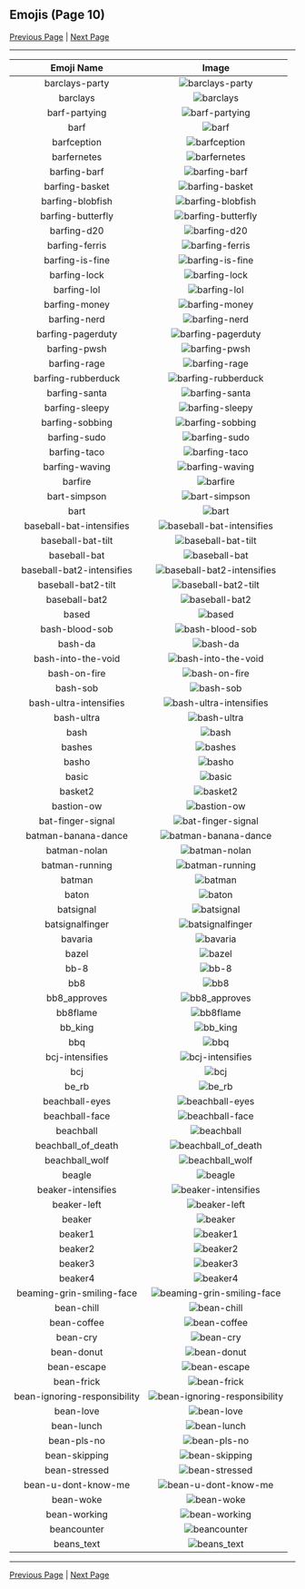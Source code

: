 
## Emojis (Page 10)

[Previous Page](/docs/hc/page-b-0009.md)
  | [Next Page](/docs/hc/page-b-0011.md)

<hr />

|Emoji Name|Image|
| :-: | :-: |
|barclays-party| ![barclays-party](/emojis/hc/barclays-party.gif)|
|barclays| ![barclays](/emojis/hc/barclays.png)|
|barf-partying| ![barf-partying](/emojis/hc/barf-partying.png)|
|barf| ![barf](/emojis/hc/barf.png)|
|barfception| ![barfception](/emojis/hc/barfception.png)|
|barfernetes| ![barfernetes](/emojis/hc/barfernetes.png)|
|barfing-barf| ![barfing-barf](/emojis/hc/barfing-barf.png)|
|barfing-basket| ![barfing-basket](/emojis/hc/barfing-basket.png)|
|barfing-blobfish| ![barfing-blobfish](/emojis/hc/barfing-blobfish.png)|
|barfing-butterfly| ![barfing-butterfly](/emojis/hc/barfing-butterfly.png)|
|barfing-d20| ![barfing-d20](/emojis/hc/barfing-d20.png)|
|barfing-ferris| ![barfing-ferris](/emojis/hc/barfing-ferris.png)|
|barfing-is-fine| ![barfing-is-fine](/emojis/hc/barfing-is-fine.png)|
|barfing-lock| ![barfing-lock](/emojis/hc/barfing-lock.png)|
|barfing-lol| ![barfing-lol](/emojis/hc/barfing-lol.png)|
|barfing-money| ![barfing-money](/emojis/hc/barfing-money.png)|
|barfing-nerd| ![barfing-nerd](/emojis/hc/barfing-nerd.png)|
|barfing-pagerduty| ![barfing-pagerduty](/emojis/hc/barfing-pagerduty.png)|
|barfing-pwsh| ![barfing-pwsh](/emojis/hc/barfing-pwsh.png)|
|barfing-rage| ![barfing-rage](/emojis/hc/barfing-rage.png)|
|barfing-rubberduck| ![barfing-rubberduck](/emojis/hc/barfing-rubberduck.png)|
|barfing-santa| ![barfing-santa](/emojis/hc/barfing-santa.png)|
|barfing-sleepy| ![barfing-sleepy](/emojis/hc/barfing-sleepy.png)|
|barfing-sobbing| ![barfing-sobbing](/emojis/hc/barfing-sobbing.png)|
|barfing-sudo| ![barfing-sudo](/emojis/hc/barfing-sudo.png)|
|barfing-taco| ![barfing-taco](/emojis/hc/barfing-taco.png)|
|barfing-waving| ![barfing-waving](/emojis/hc/barfing-waving.png)|
|barfire| ![barfire](/emojis/hc/barfire.png)|
|bart-simpson| ![bart-simpson](/emojis/hc/bart-simpson.png)|
|bart| ![bart](/emojis/hc/bart.gif)|
|baseball-bat-intensifies| ![baseball-bat-intensifies](/emojis/hc/baseball-bat-intensifies.gif)|
|baseball-bat-tilt| ![baseball-bat-tilt](/emojis/hc/baseball-bat-tilt.gif)|
|baseball-bat| ![baseball-bat](/emojis/hc/baseball-bat.png)|
|baseball-bat2-intensifies| ![baseball-bat2-intensifies](/emojis/hc/baseball-bat2-intensifies.gif)|
|baseball-bat2-tilt| ![baseball-bat2-tilt](/emojis/hc/baseball-bat2-tilt.gif)|
|baseball-bat2| ![baseball-bat2](/emojis/hc/baseball-bat2.png)|
|based| ![based](/emojis/hc/based.png)|
|bash-blood-sob| ![bash-blood-sob](/emojis/hc/bash-blood-sob.png)|
|bash-da| ![bash-da](/emojis/hc/bash-da.png)|
|bash-into-the-void| ![bash-into-the-void](/emojis/hc/bash-into-the-void.gif)|
|bash-on-fire| ![bash-on-fire](/emojis/hc/bash-on-fire.gif)|
|bash-sob| ![bash-sob](/emojis/hc/bash-sob.png)|
|bash-ultra-intensifies| ![bash-ultra-intensifies](/emojis/hc/bash-ultra-intensifies.gif)|
|bash-ultra| ![bash-ultra](/emojis/hc/bash-ultra.png)|
|bash| ![bash](/emojis/hc/bash.png)|
|bashes| ![bashes](/emojis/hc/bashes.gif)|
|basho| ![basho](/emojis/hc/basho.png)|
|basic| ![basic](/emojis/hc/basic.png)|
|basket2| ![basket2](/emojis/hc/basket2.png)|
|bastion-ow| ![bastion-ow](/emojis/hc/bastion-ow.png)|
|bat-finger-signal| ![bat-finger-signal](/emojis/hc/bat-finger-signal.png)|
|batman-banana-dance| ![batman-banana-dance](/emojis/hc/batman-banana-dance.gif)|
|batman-nolan| ![batman-nolan](/emojis/hc/batman-nolan.png)|
|batman-running| ![batman-running](/emojis/hc/batman-running.gif)|
|batman| ![batman](/emojis/hc/batman.png)|
|baton| ![baton](/emojis/hc/baton.png)|
|batsignal| ![batsignal](/emojis/hc/batsignal.jpg)|
|batsignalfinger| ![batsignalfinger](/emojis/hc/batsignalfinger.jpg)|
|bavaria| ![bavaria](/emojis/hc/bavaria.jpg)|
|bazel| ![bazel](/emojis/hc/bazel.png)|
|bb-8| ![bb-8](/emojis/hc/bb-8.gif)|
|bb8| ![bb8](/emojis/hc/bb8.png)|
|bb8_approves| ![bb8_approves](/emojis/hc/bb8_approves.png)|
|bb8flame| ![bb8flame](/emojis/hc/bb8flame.png)|
|bb_king| ![bb_king](/emojis/hc/bb_king.png)|
|bbq| ![bbq](/emojis/hc/bbq.jpg)|
|bcj-intensifies| ![bcj-intensifies](/emojis/hc/bcj-intensifies.gif)|
|bcj| ![bcj](/emojis/hc/bcj.png)|
|be_rb| ![be_rb](/emojis/hc/be_rb.gif)|
|beachball-eyes| ![beachball-eyes](/emojis/hc/beachball-eyes.png)|
|beachball-face| ![beachball-face](/emojis/hc/beachball-face.png)|
|beachball| ![beachball](/emojis/hc/beachball.gif)|
|beachball_of_death| ![beachball_of_death](/emojis/hc/beachball_of_death.gif)|
|beachball_wolf| ![beachball_wolf](/emojis/hc/beachball_wolf.gif)|
|beagle| ![beagle](/emojis/hc/beagle.png)|
|beaker-intensifies| ![beaker-intensifies](/emojis/hc/beaker-intensifies.gif)|
|beaker-left| ![beaker-left](/emojis/hc/beaker-left.png)|
|beaker| ![beaker](/emojis/hc/beaker.png)|
|beaker1| ![beaker1](/emojis/hc/beaker1.png)|
|beaker2| ![beaker2](/emojis/hc/beaker2.png)|
|beaker3| ![beaker3](/emojis/hc/beaker3.png)|
|beaker4| ![beaker4](/emojis/hc/beaker4.png)|
|beaming-grin-smiling-face| ![beaming-grin-smiling-face](/emojis/hc/beaming-grin-smiling-face.gif)|
|bean-chill| ![bean-chill](/emojis/hc/bean-chill.gif)|
|bean-coffee| ![bean-coffee](/emojis/hc/bean-coffee.jpg)|
|bean-cry| ![bean-cry](/emojis/hc/bean-cry.png)|
|bean-donut| ![bean-donut](/emojis/hc/bean-donut.png)|
|bean-escape| ![bean-escape](/emojis/hc/bean-escape.png)|
|bean-frick| ![bean-frick](/emojis/hc/bean-frick.png)|
|bean-ignoring-responsibility| ![bean-ignoring-responsibility](/emojis/hc/bean-ignoring-responsibility.png)|
|bean-love| ![bean-love](/emojis/hc/bean-love.png)|
|bean-lunch| ![bean-lunch](/emojis/hc/bean-lunch.png)|
|bean-pls-no| ![bean-pls-no](/emojis/hc/bean-pls-no.png)|
|bean-skipping| ![bean-skipping](/emojis/hc/bean-skipping.png)|
|bean-stressed| ![bean-stressed](/emojis/hc/bean-stressed.gif)|
|bean-u-dont-know-me| ![bean-u-dont-know-me](/emojis/hc/bean-u-dont-know-me.png)|
|bean-woke| ![bean-woke](/emojis/hc/bean-woke.png)|
|bean-working| ![bean-working](/emojis/hc/bean-working.gif)|
|beancounter| ![beancounter](/emojis/hc/beancounter.png)|
|beans_text| ![beans_text](/emojis/hc/beans_text.gif)|

<hr/>

[Previous Page](/docs/hc/page-b-0009.md)
  | [Next Page](/docs/hc/page-b-0011.md)